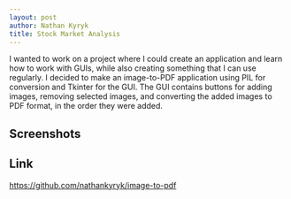 ```yaml
---
layout: post
author: Nathan Kyryk
title: Stock Market Analysis
---
```


I wanted to work on a project where I could create an application and learn how to work with GUIs, while also creating something that I can use regularly. I decided to make an image-to-PDF application using PIL for conversion and Tkinter for the GUI. The GUI contains buttons for adding images, removing selected images, and converting the added images to PDF format, in the order they were added. 

## Screenshots

## Link
https://github.com/nathankyryk/image-to-pdf
